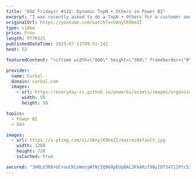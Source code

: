 ```yaml
---
title: "DAX Fridays! #132: Dynamic TopN + Others in Power BI"
excerpt: "I was recently asked to do a TopN + Others for a customer and in this video I will share my solution with you. #curbal #dax #daxfridays #powerbi  Link to RANX video: https://www.youtube.com/watch?v=z2qzJVeYhTY Gerhard post: https://blog.gbrueckl.at/2019/05/power-bi-dynamic-topn-others-with-drill-down/"
originalUrl: https://youtube.com/watch?v=UAnylK9bm1I
type: video
price: Free
length: PT7M32S
publishedDateTime: 2019-07-11T09:51:24Z
heat: 52

featuredContent: "<iframe width=\"800\" height=\"500\" frameborder=\"0\" src=\"https://www.youtube.com/embed/UAnylK9bm1I\" allow=\"accelerometer; autoplay; encrypted-media; gyroscope; picture-in-picture\" allowfullscreen></iframe>"

provider:
  name: Curbal
  domain: curbal.com
  images:
    - url: https://everyday-cc.github.io/powerbi/assets/images/organizations/curbal.com-50x50.jpg
      width: 50
      height: 50

topics:
  - Power BI
  - DAX

images:
  - url: https://i.ytimg.com/vi/UAnylK9bm1I/maxresdefault.jpg
    width: 1280
    height: 720
    isCached: true

secured: "3H0LU3R8+UC+auCKCoWozyWfNjIQ968pEUpBAL2KkARzf9ByID734711Ptc5JO6ej5gUOM+msPFEv5oQvsnv4ZTYi5dqQPrNGULtr0U6evndpHo9x6UwIscKXAW8jFj4+BCTtIbGcCVmwrum4L94onPlWoIsYJhKIV93o/Ba5oQvFgh6dH1Oitf/Hex9iyMOZxpPUPAPYk7DMYfYjki5JbvmjoezeZ49BbfR7dwBBfw+fID6yN1Fyj8b/gZK2Vh/bqSv0mziTrMavCGI2vsX9inuTrER41DbUIdsggu8Du9K3fLZl+QquKFojOLEQL5vO2DdlDQtFlboX8hqlUguRO6zEAUWZAOmEfIgHASN7IoMS12ZSU6qS57Aix6Brno98v/sv6uPjQMEvOV5Jy/I9ts1FvVtL/j2iNNtuniznVE=;RZ5HsYnADQwNif47geyuzQ=="
---
```


